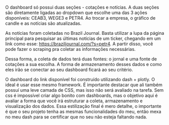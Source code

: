 O dashboard só possui duas seções - cotações e notícias. A duas seções são diretamente ligadas ao dropdown que escolhe uma das 3 ações disponíveis: CEAB3, WEGE3 e PETR4. Ao trocar a empresa, o gráfico de candle e as notícias são atualizadas.
 
As notícias foram coletadas no Brazil Journal. Basta utilizar a lupa da página principal para pesquisar as últimas notícias de um ticker, chegando em um link como esse: https://braziljournal.com/?s=petr4. A partir disso, você pode fazer o scraping pra coletar as informações necessárias.
 
Dessa forma, a coleta de dados terá duas fontes: o jornal e uma fonte de cotações a sua escolha. A forma de armazenamento desses dados e como eles irão se conectar ao seu dashboard ficará ao seu critério.
 
O dashboard do link disponível foi construído utilizando dash + plotly. O ideal é usar esse mesmo framework. É importante destacar que ali também possuí uma leve camada de CSS, mas isso não será avaliado na tarefa. Sem css é impossível criar algo bonito com dashboards, mas o objetivo aqui é avaliar a forma que você irá estruturar a coleta, 
armazenamento e visualização dos dados. Essa estilização final é mero detalhe, o importante é que o seu projeto tenha as mesmas funcionalidades do meu, então mexa no meu dash para se certificar que no seu não esteja faltando nada.
